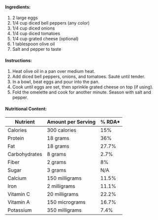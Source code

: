 #### Ingredients:

1. 2 large eggs
2. 1/4 cup diced bell peppers (any color)
3. 1/4 cup diced onions
4. 1/4 cup diced tomatoes
5. 1/4 cup grated cheese (optional)
6. 1 tablespoon olive oil
7. Salt and pepper to taste

#### Instructions:

1. Heat olive oil in a pan over medium heat.
2. Add diced bell peppers, onions, and tomatoes. Sauté until tender.
3. In a bowl, beat eggs and pour into the pan.
4. Cook until eggs are set, then sprinkle grated cheese on top (if using).
5. Fold the omelette and cook for another minute. Season with salt and pepper.

#### Nutritional Content:

| Nutrient      | Amount per Serving | % RDA* |
| ------------- | ------------------ | ------ |
| Calories      | 300 calories       | 15%    |
| Protein       | 18 grams           | 36%    |
| Fat           | 18 grams           | 27.7%  |
| Carbohydrates | 8 grams            | 2.7%   |
| Fiber         | 2 grams            | 8%     |
| Sugar         | 3 grams            | N/A    |
| Calcium       | 150 milligrams     | 11.5%  |
| Iron          | 2 milligrams       | 11.1%  |
| Vitamin C     | 20 milligrams      | 22.2%  |
| Vitamin A     | 150 micrograms     | 16.7%  |
| Potassium     | 350 milligrams     | 7.4%   |